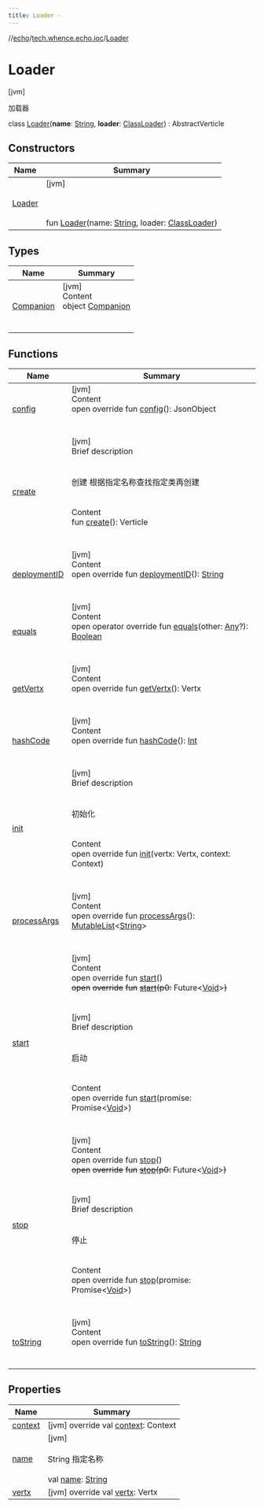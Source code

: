 ```yaml
---
title: Loader -
---
```

//[echo](../../index.md)/[tech.whence.echo.ioc](../index.md)/[Loader](index.md)



# Loader  
 [jvm] 

加载器

class [Loader](index.md)(**name**: [String](https://kotlinlang.org/api/latest/jvm/stdlib/kotlin/-string/index.html), **loader**: [ClassLoader](https://docs.oracle.com/javase/8/docs/api/java/lang/ClassLoader.html)) : AbstractVerticle   


## Constructors  
  
|  Name|  Summary| 
|---|---|
| [Loader](-loader.md)|  [jvm] <br><br><br><br>fun [Loader](-loader.md)(name: [String](https://kotlinlang.org/api/latest/jvm/stdlib/kotlin/-string/index.html), loader: [ClassLoader](https://docs.oracle.com/javase/8/docs/api/java/lang/ClassLoader.html))   <br>


## Types  
  
|  Name|  Summary| 
|---|---|
| [Companion](-companion/index.md)| [jvm]  <br>Content  <br>object [Companion](-companion/index.md)  <br><br><br>


## Functions  
  
|  Name|  Summary| 
|---|---|
| [config](index.md#io.vertx.core/AbstractVerticle/config/#/PointingToDeclaration/)| [jvm]  <br>Content  <br>open override fun [config](index.md#io.vertx.core/AbstractVerticle/config/#/PointingToDeclaration/)(): JsonObject  <br><br><br>
| [create](create.md)| [jvm]  <br>Brief description  <br><br><br>创建 根据指定名称查找指定类再创建<br><br>  <br>Content  <br>fun [create](create.md)(): Verticle  <br><br><br>
| [deploymentID](index.md#io.vertx.core/AbstractVerticle/deploymentID/#/PointingToDeclaration/)| [jvm]  <br>Content  <br>open override fun [deploymentID](index.md#io.vertx.core/AbstractVerticle/deploymentID/#/PointingToDeclaration/)(): [String](https://kotlinlang.org/api/latest/jvm/stdlib/kotlin/-string/index.html)  <br><br><br>
| [equals](../../tech.whence.echo.webclient.response.exception/-response-unrecognized-exception/index.md#kotlin/Any/equals/#kotlin.Any?/PointingToDeclaration/)| [jvm]  <br>Content  <br>open operator override fun [equals](../../tech.whence.echo.webclient.response.exception/-response-unrecognized-exception/index.md#kotlin/Any/equals/#kotlin.Any?/PointingToDeclaration/)(other: [Any](https://kotlinlang.org/api/latest/jvm/stdlib/kotlin/-any/index.html)?): [Boolean](https://kotlinlang.org/api/latest/jvm/stdlib/kotlin/-boolean/index.html)  <br><br><br>
| [getVertx](index.md#io.vertx.core/AbstractVerticle/getVertx/#/PointingToDeclaration/)| [jvm]  <br>Content  <br>open override fun [getVertx](index.md#io.vertx.core/AbstractVerticle/getVertx/#/PointingToDeclaration/)(): Vertx  <br><br><br>
| [hashCode](../../tech.whence.echo.webclient.response.exception/-response-unrecognized-exception/index.md#kotlin/Any/hashCode/#/PointingToDeclaration/)| [jvm]  <br>Content  <br>open override fun [hashCode](../../tech.whence.echo.webclient.response.exception/-response-unrecognized-exception/index.md#kotlin/Any/hashCode/#/PointingToDeclaration/)(): [Int](https://kotlinlang.org/api/latest/jvm/stdlib/kotlin/-int/index.html)  <br><br><br>
| [init](init.md)| [jvm]  <br>Brief description  <br><br><br>初始化<br><br>  <br>Content  <br>open override fun [init](init.md)(vertx: Vertx, context: Context)  <br><br><br>
| [processArgs](index.md#io.vertx.core/AbstractVerticle/processArgs/#/PointingToDeclaration/)| [jvm]  <br>Content  <br>open override fun [processArgs](index.md#io.vertx.core/AbstractVerticle/processArgs/#/PointingToDeclaration/)(): [MutableList](https://kotlinlang.org/api/latest/jvm/stdlib/kotlin.collections/-mutable-list/index.html)<[String](https://kotlinlang.org/api/latest/jvm/stdlib/kotlin/-string/index.html)>  <br><br><br>
| [start](index.md#io.vertx.core/AbstractVerticle/start/#/PointingToDeclaration/)| [jvm]  <br>Content  <br>open override fun [start](index.md#io.vertx.core/AbstractVerticle/start/#/PointingToDeclaration/)()  <br>~~open~~ ~~override~~ ~~fun~~ [~~start~~](index.md#io.vertx.core/AbstractVerticle/start/#io.vertx.core.Future[java.lang.Void]/PointingToDeclaration/)~~(~~~~p0~~~~:~~ Future<[Void](https://docs.oracle.com/javase/8/docs/api/java/lang/Void.html)>~~)~~  <br><br><br>[jvm]  <br>Brief description  <br><br><br>启动<br><br>  <br>Content  <br>open override fun [start](start.md)(promise: Promise<[Void](https://docs.oracle.com/javase/8/docs/api/java/lang/Void.html)>)  <br><br><br>
| [stop](index.md#io.vertx.core/AbstractVerticle/stop/#/PointingToDeclaration/)| [jvm]  <br>Content  <br>open override fun [stop](index.md#io.vertx.core/AbstractVerticle/stop/#/PointingToDeclaration/)()  <br>~~open~~ ~~override~~ ~~fun~~ [~~stop~~](index.md#io.vertx.core/AbstractVerticle/stop/#io.vertx.core.Future[java.lang.Void]/PointingToDeclaration/)~~(~~~~p0~~~~:~~ Future<[Void](https://docs.oracle.com/javase/8/docs/api/java/lang/Void.html)>~~)~~  <br><br><br>[jvm]  <br>Brief description  <br><br><br>停止<br><br>  <br>Content  <br>open override fun [stop](stop.md)(promise: Promise<[Void](https://docs.oracle.com/javase/8/docs/api/java/lang/Void.html)>)  <br><br><br>
| [toString](../../tech.whence.echo.webclient.response.exception/-response-unrecognized-exception/index.md#kotlin/Any/toString/#/PointingToDeclaration/)| [jvm]  <br>Content  <br>open override fun [toString](../../tech.whence.echo.webclient.response.exception/-response-unrecognized-exception/index.md#kotlin/Any/toString/#/PointingToDeclaration/)(): [String](https://kotlinlang.org/api/latest/jvm/stdlib/kotlin/-string/index.html)  <br><br><br>


## Properties  
  
|  Name|  Summary| 
|---|---|
| [context](index.md#tech.whence.echo.ioc/Loader/context/#/PointingToDeclaration/)|  [jvm] override val [context](index.md#tech.whence.echo.ioc/Loader/context/#/PointingToDeclaration/): Context   <br>
| [name](index.md#tech.whence.echo.ioc/Loader/name/#/PointingToDeclaration/)|  [jvm] <br><br>String 指定名称<br><br>val [name](index.md#tech.whence.echo.ioc/Loader/name/#/PointingToDeclaration/): [String](https://kotlinlang.org/api/latest/jvm/stdlib/kotlin/-string/index.html)   <br>
| [vertx](index.md#tech.whence.echo.ioc/Loader/vertx/#/PointingToDeclaration/)|  [jvm] override val [vertx](index.md#tech.whence.echo.ioc/Loader/vertx/#/PointingToDeclaration/): Vertx   <br>

